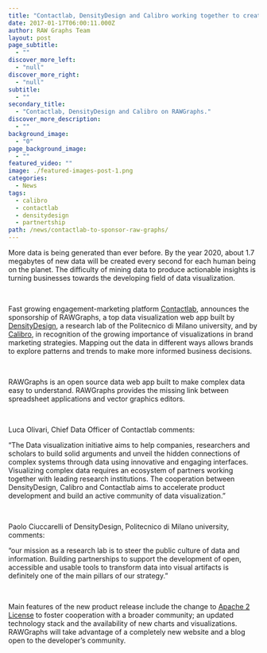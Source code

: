 ```yaml
---
title: "Contactlab, DensityDesign and Calibro working together to create RAWGraphs."
date: 2017-01-17T06:00:11.000Z
author: RAW Graphs Team
layout: post
page_subtitle:
  - ""
discover_more_left:
  - "null"
discover_more_right:
  - "null"
subtitle:
  - ""
secondary_title:
  - "Contactlab, DensityDesign and Calibro on RAWGraphs."
discover_more_description:
  - ""
background_image:
  - "0"
page_background_image:
  - ""
featured_video: ""
image: ./featured-images-post-1.png
categories:
  - News
tags:
  - calibro
  - contactlab
  - densitydesign
  - partnertship
path: /news/contactlab-to-sponsor-raw-graphs/
---
```


More data is being generated than ever before. By the year 2020, about 1.7 megabytes of new data will be created every second for each human being on the planet. The difficulty of mining data to produce actionable insights is turning businesses towards the developing field of data visualization.

&nbsp;

Fast growing engagement-marketing platform <a href="http://contactlab.com/en/" target="_blank">Contactlab</a>, announces the sponsorship of RAWGraphs, a top data visualization web app built by <a href="http://www.densitydesign.org/" target="_blank">DensityDesign</a>, a research lab of the Politecnico di Milano university, and by <a href="http://calib.ro/" target="_blank">Calibro</a>, in recognition of the growing importance of visualizations in brand marketing strategies. Mapping out the data in different ways allows brands to explore patterns and trends to make more informed business decisions.

&nbsp;

RAWGraphs is an open source data web app built to make complex data easy to understand. RAWGraphs provides the missing link between spreadsheet applications and vector graphics editors.

&nbsp;

Luca Olivari, Chief Data Officer of Contactlab comments:

“The Data visualization initiative aims to help companies, researchers and scholars to build solid arguments and unveil the hidden connections of complex systems through data using innovative and engaging interfaces. Visualizing complex data requires an ecosystem of partners working together with leading research institutions. The cooperation between DensityDesign, Calibro and Contactlab aims to accelerate product development and build an active community of data visualization.”

&nbsp;

Paolo Ciuccarelli of DensityDesign, Politecnico di Milano university, comments:

“our mission as a research lab is to steer the public culture of data and information. Building partnerships to support the development of open, accessible and usable tools to transform data into visual artifacts is definitely one of the main pillars of our strategy.”

&nbsp;

Main features of the new product release include the change to <a href="https://github.com/densitydesign/raw#license" target="_blank">Apache 2 License</a> to foster cooperation with a broader community; an updated technology stack and the availability of new charts and visualizations. RAWGraphs will take advantage of a completely new website and a blog open to the developer’s community.

&nbsp;
